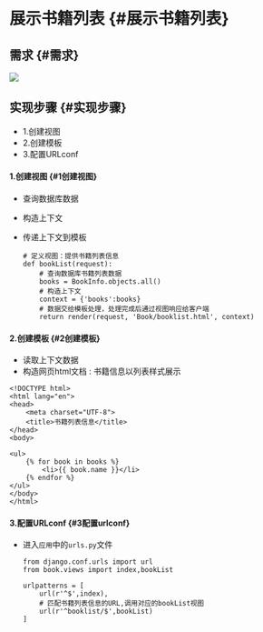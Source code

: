# 展示书籍列表 {#展示书籍列表}

## 需求 {#需求}

![](/assets/list.png)

## 实现步骤 {#实现步骤}

* 1.创建视图
* 2.创建模板
* 3.配置URLconf

#### 1.创建视图 {#1创建视图}

* 查询数据库数据
* 构造上下文
* 传递上下文到模板

  ```
  # 定义视图：提供书籍列表信息
  def bookList(request):
      # 查询数据库书籍列表数据
      books = BookInfo.objects.all()
      # 构造上下文
      context = {'books':books}
      # 数据交给模板处理，处理完成后通过视图响应给客户端
      return render(request, 'Book/booklist.html', context)
  ```

#### 2.创建模板 {#2创建模板}

* 读取上下文数据
* 构造网页html文档 : 书籍信息以列表样式展示

```
<!DOCTYPE html>
<html lang="en">
<head>
    <meta charset="UTF-8">
    <title>书籍列表信息</title>
</head>
<body>

<ul>
    {% for book in books %}
        <li>{{ book.name }}</li>
    {% endfor %}
</ul>
</body>
</html>
```

#### 3.配置URLconf {#3配置urlconf}

* 进入`应用`中的`urls.py`文件

  ```
  from django.conf.urls import url
  from book.views import index,bookList

  urlpatterns = [
      url(r'^$',index),
      # 匹配书籍列表信息的URL,调用对应的bookList视图
      url(r'^booklist/$',bookList)
  ]
  ```



